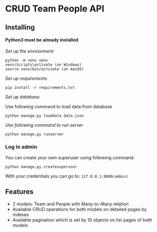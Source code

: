 # CRUD Team People API
## Installing
#### Python3 must be already installed

_Set up the environment_

```
python -m venv venv
venv\Scripts\activate (on Windows)
source venv/bin/activate (on macOS)
```
_Set up requirements_

`pip install -r requirements.txt`

_Set up database_

Use following command to load data from database 

`python manage.py loaddata data.json`

_Use following command to run server_

`python manage.py runserver`

### Log in admin
You can create your own superuser using following command:

`python manage.py createsuperuser`

With your credentials you can go to:
`127.0.0.1:8000/admin/`

## Features
* 2 models: Team and People with Many-to-Many relation
* Available CRUD operations for both models on detailed pages by indexes
* Available pagination which is set by 10 objects on list pages of both models
